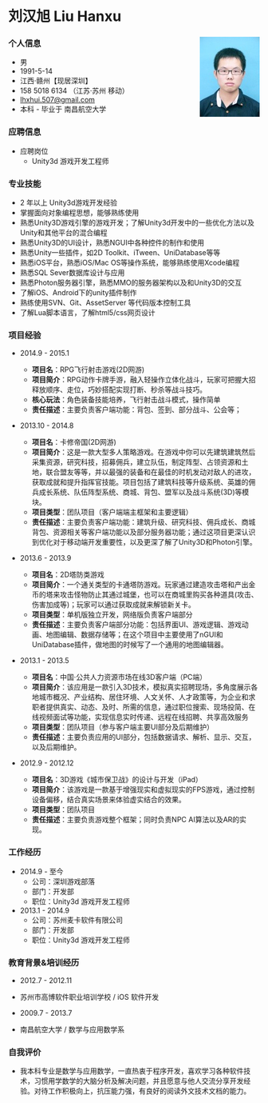 # 刘汉旭 Liu Hanxu

### 个人信息<img src="lhx.jpg" alt="刘汉旭" align="right">

- 男
- 1991-5-14
- 江西·赣州【现居深圳】
- 158 5018 6134  （江苏·苏州 移动）
- lhxhui.507@gmail.com
- 本科 - 毕业于 南昌航空大学

### 应聘信息

- 应聘岗位
	* Unity3d 游戏开发工程师


### 专业技能

- 2 年以上 Unity3d游戏开发经验
- 掌握面向对象编程思想，能够熟练使用
- 熟悉Unity3D游戏引擎的游戏开发；了解Unity3d开发中的一些优化方法以及Unity和其他平台的混合编程
- 熟悉Unity3D的UI设计，熟悉NGUI中各种控件的制作和使用
- 熟悉Unity一些插件，如2D Toolkit、iTween、UniDatabase等等
- 熟悉iOS平台，熟悉iOS/Mac OS等操作系统，能够熟练使用Xcode编程
- 熟悉SQL Sever数据库设计与应用
- 熟悉Photon服务器引擎，熟悉MMO的服务器架构以及和Unity3D的交互
- 了解iOS、Android下的unity插件制作
- 熟练使用SVN、Git、AssetServer 等代码版本控制工具
- 了解Lua脚本语言，了解html5/css网页设计

### 项目经验

-  2014.9 - 2015.1
 	* **项目名**：RPG飞行射击游戏(2D网游)
 	* **项目简介**：RPG动作卡牌手游，融入轻操作立体化战斗，玩家可把握大招释放顺序、走位，巧妙搭配实现打断、秒杀等战斗技巧。
 	* **核心玩法**：角色装备技能培养，飞行射击战斗模式，操作简单
 	* **责任描述**：主要负责客户端功能：背包、签到、部分战斗、公会等；
-  2013.10 - 2014.8
 	* **项目名**：卡修帝国(2D网游)
 	* **项目简介**：这是一款大型多人策略游戏。在游戏中你可以先建筑建筑然后采集资源，研究科技，招募佣兵，建立队伍，制定阵型、占领资源和土地，联合盟友等等，并以最强的装备和在最佳的时机发动对敌人的进攻，获取成就和提升指挥官技能。项目包括了建筑科技等升级系统、英雄的佣兵成长系统、队伍阵型系统、商城、背包、盟军以及战斗系统(3D)等模块。
 	* **项目类型**：团队项目（客户端端主框架和主要逻辑）
 	* **责任描述**：主要负责客户端功能：建筑升级、研究科技、佣兵成长、商城背包、资源相关等客户端功能以及部分服务器功能；通过这项目更深认识到优化对于移动端开发重要性，以及更深了解了Unity3D和Photon引擎。
- 2013.6 - 2013.9
 	* **项目名**：2D塔防类游戏
 	* **项目简介**：一个通关类型的卡通塔防游戏。玩家通过建造攻击塔和产出金币的塔来攻击怪物防止其通过城堡，也可以在商城里购买各种道具(攻击、伤害加成等)；玩家可以通过获取成就来解锁新关卡。
 	* **项目类型**：单机版独立开发，网络版负责客户端部分
 	* **责任描述**：主要负责客户端部分功能：包括界面UI、游戏逻辑、游戏动画、地图编辑、数据存储等；在这个项目中主要使用了nGUI和UniDatabase插件，做地图的时候写了一个通用的地图编辑器。
- 2013.1 - 2013.5
 	* **项目名**：中国·公共人力资源市场在线3D客户端（PC端）
 	* **项目简介**：该应用是一款引入3D技术，模拟真实招聘现场，多角度展示各地城市概况、产业结构、居住环境、人文关怀、人才政策等，为企业和求职者提供真实、动态、及时、所需的信息，通过职位搜索、现场投简、在线视频面试等功能，实现信息实时传递、远程在线招聘、共享高效服务
 	* **项目类型**：团队项目（参与客户端主要UI部分及后期维护）
 	* **责任描述**：主要负责应用的UI部分，包括数据请求、解析、显示、交互，以及后期维护。

- 2012.9 - 2012.12
 	* **项目名**：3D游戏《城市保卫战》的设计与开发（iPad）
 	* **项目简介**：该游戏是一款基于增强现实和虚拟现实的FPS游戏，通过控制设备偏移，结合真实场景来体验虚实结合的效果。
 	* **项目类型**：团队项目
 	* **责任描述**：主要负责游戏整个框架；同时负责NPC AI算法以及AR的实现。

### 工作经历

- 2014.9 - 至今
	- 公司：深圳游戏部落
	- 部门：开发部
	- 职位：Unity3d 游戏开发工程师
- 2013.1 - 2014.9
	- 公司：苏州麦卡软件有限公司
	- 部门：开发部
	- 职位：Unity3d 游戏开发工程师

### 教育背景&培训经历

- 2012.7 - 2012.11
 * 苏州市高博软件职业培训学校 / iOS 软件开发
- 2009.7 - 2013.7
 * 南昌航空大学 / 数学与应用数学系 

### 自我评价
- 我本科专业是数学与应用数学，一直热衷于程序开发，喜欢学习各种软件技术，习惯用学数学的大脑分析及解决问题，并且愿意与他人交流分享开发经验。对待工作积极向上，抗压能力强，有良好的阅读外文技术文档的能力。
